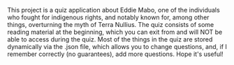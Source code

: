 This project is a quiz application about Eddie Mabo, one of the individuals who fought for indigenous rights, and notably known for, among other things, overturning the myth of Terra Nullius. 
The quiz consists of some reading material at the beginning, which you can exit from and will NOT be able to access during the quiz. Most of the things in the quiz are stored dynamically via the .json file, which allows you to change questions, and, if I remember correctly (no guarantees), add more questions.
Hope it's useful!
